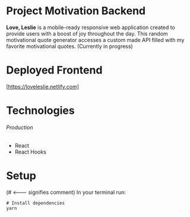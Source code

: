 # Project Motivation Backend

**Love, Leslie** is a mobile-ready responsive web application created to provide users with a boost of joy throughout the day. This random motivational quote generator accesses a custom made API filled with my favorite motivational quotes. (Currently in progress)

# Deployed Frontend

[https://loveleslie.netlify.com]

# Technologies

###### Production

- React
- React Hooks

# Setup

(# <--- signifies comment)
In your terminal run:

```
# Install dependencies
yarn
```
